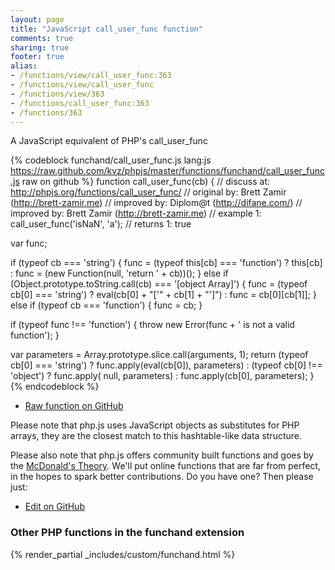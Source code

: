```yaml
---
layout: page
title: "JavaScript call_user_func function"
comments: true
sharing: true
footer: true
alias:
- /functions/view/call_user_func:363
- /functions/view/call_user_func
- /functions/view/363
- /functions/call_user_func:363
- /functions/363
---
```

<!-- Generated by Rakefile:build -->
A JavaScript equivalent of PHP's call_user_func

{% codeblock funchand/call_user_func.js lang:js https://raw.github.com/kvz/phpjs/master/functions/funchand/call_user_func.js raw on github %}
function call_user_func(cb) {
  //  discuss at: http://phpjs.org/functions/call_user_func/
  // original by: Brett Zamir (http://brett-zamir.me)
  // improved by: Diplom@t (http://difane.com/)
  // improved by: Brett Zamir (http://brett-zamir.me)
  //   example 1: call_user_func('isNaN', 'a');
  //   returns 1: true

  var func;

  if (typeof cb === 'string') {
    func = (typeof this[cb] === 'function') ? this[cb] : func = (new Function(null, 'return ' + cb))();
  } else if (Object.prototype.toString.call(cb) === '[object Array]') {
    func = (typeof cb[0] === 'string') ? eval(cb[0] + "['" + cb[1] + "']") : func = cb[0][cb[1]];
  } else if (typeof cb === 'function') {
    func = cb;
  }

  if (typeof func !== 'function') {
    throw new Error(func + ' is not a valid function');
  }

  var parameters = Array.prototype.slice.call(arguments, 1);
  return (typeof cb[0] === 'string') ? func.apply(eval(cb[0]), parameters) : (typeof cb[0] !== 'object') ? func.apply(
    null, parameters) : func.apply(cb[0], parameters);
}
{% endcodeblock %}

 - [Raw function on GitHub](https://github.com/kvz/phpjs/blob/master/functions/funchand/call_user_func.js)

Please note that php.js uses JavaScript objects as substitutes for PHP arrays, they are 
the closest match to this hashtable-like data structure. 

Please also note that php.js offers community built functions and goes by the 
[McDonald's Theory](https://medium.com/what-i-learned-building/9216e1c9da7d). We'll put online 
functions that are far from perfect, in the hopes to spark better contributions. 
Do you have one? Then please just: 

 - [Edit on GitHub](https://github.com/kvz/phpjs/edit/master/functions/funchand/call_user_func.js)


### Other PHP functions in the funchand extension
{% render_partial _includes/custom/funchand.html %}
